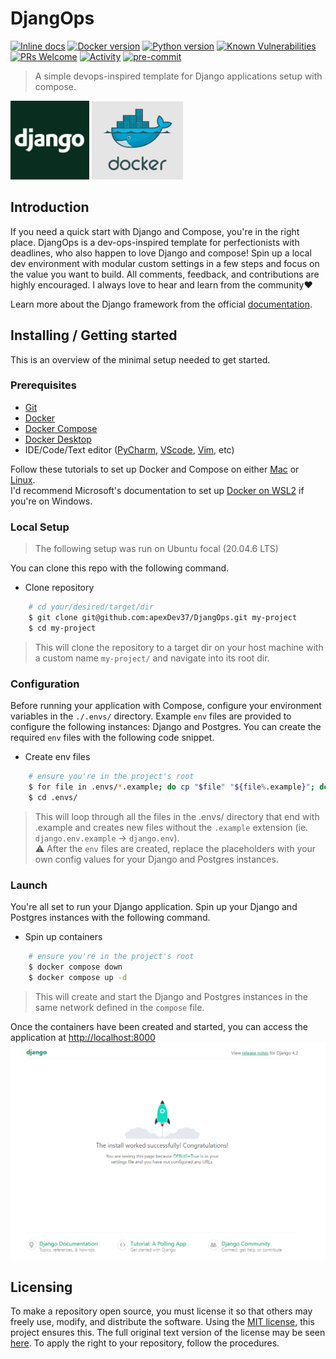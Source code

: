 # DjangOps
<!-- markdownlint-disable MD013 -->
[![Inline docs](https://inch-ci.org/github/dwyl/hapi-auth-jwt2.svg?branch=master)](https://github.com/apexDev37/DjangOps/blob/main/README.md) [![Docker version](https://img.shields.io/badge/-v20.10.23-grey?style=flat&logo=docker)](https://docs.docker.com/reference/cli/docker/version/) [![Python version](https://img.shields.io/badge/-v3.11.4-grey?style=flat&logo=python&logoColor=yellow)](https://www.python.org/downloads/) [![Known Vulnerabilities](https://snyk.io/test/github/apexDev37/DjangOps/main/badge.svg)](https://snyk.io/test/github/apexDev37/DjangOps) [![PRs Welcome](https://img.shields.io/badge/PRs-welcome-blue.svg)](http://makeapullrequest.com) [![Activity](https://img.shields.io/badge/status-active-brightgreen)](https://github.com/apexDev37/DjangOps/commits/main) [![pre-commit](https://img.shields.io/badge/pre--commit-enabled-brightgreen?logo=pre-commit)](https://github.com/pre-commit/pre-commit)
<!-- markdownlint-enable MD013 -->

> A simple devops-inspired template for Django applications setup with compose.

<!-- markdownlint-disable MD033 -->
<img src="./resources/docs/images/django.png" style="width:25%;" alt="Django™"/>
<img src="./resources/docs/images/docker.png" style="width:29%;" alt="Docker™"/>
<!-- markdownlint-disable MD033 -->

## Introduction

If you need a quick start with Django and Compose, you're in the right place.
DjangOps is a dev-ops-inspired template for perfectionists with deadlines,
who also happen to love Django and compose! Spin up a local dev environment
with modular custom settings in a few steps and focus on the value you want to
build. All comments, feedback, and contributions are highly encouraged.
I always love to hear and learn from the community❤

Learn more about the Django framework from the official [documentation].

## Installing / Getting started

This is an overview of the minimal setup needed to get started.

### Prerequisites

- [Git]
- [Docker]
- [Docker Compose]
- [Docker Desktop]
- IDE/Code/Text editor ([PyCharm], [VScode], [Vim], etc)

Follow these tutorials to set up Docker and Compose on either [Mac]
or [Linux].  
I'd recommend Microsoft's documentation to set up [Docker on WSL2] if you're on Windows.

### Local Setup

> The following setup was run on Ubuntu focal (20.04.6 LTS)

You can clone this repo with the following command.

- Clone repository

```bash
    # cd your/desired/target/dir
    $ git clone git@github.com:apexDev37/DjangOps.git my-project
    $ cd my-project
```

> This will clone the repository to a target dir on your host machine with
 a custom name `my-project/` and navigate into its root dir.

### Configuration

Before running your application with Compose, configure your
environment variables in the `./.envs/` directory. Example `env` files are provided
to configure the following instances: Django and Postgres.
You can create the required `env` files with the following code snippet.

- Create env files

```bash
    # ensure you're in the project's root
    $ for file in .envs/*.example; do cp "$file" "${file%.example}"; done
    $ cd .envs/
```

> This will loop through all the files in the .envs/ directory that end with
.example and creates new files without the `.example` extension
(ie. `django.env.example` -> `django.env`).  
> ⚠ After the `env` files are created, replace the placeholders with your own
config values for your Django and Postgres instances.

### Launch

You're all set to run your Django application.
Spin up your Django and Postgres instances with the following command.

- Spin up containers

```bash
    # ensure you're in the project's root
    $ docker compose down
    $ docker compose up -d
```

> This will create and start the Django and Postgres instances in the same
network defined in the `compose` file.

Once the containers have been created and started, you can access the
application at <http://localhost:8000>
<img
src="./resources/docs/images/successful-django-install.PNG"
alt="Successful Django Install Page"
/>

## Licensing

To make a repository open source, you must license it so that others may freely
use, modify, and distribute the software. Using the [MIT license], this project
ensures this. The full original text version of the license may be seen [here].
To apply the right to your repository, follow the procedures.

[//]: # "These are reference links used in the body of this note and get stripped out when the markdown processor does
its job. There is no need to format nicely because it shouldn't be seen.
Thanks SO - http://stackoverflow.com/questions/4823468/store-comments-in-markdown-syntax"

<!-- Introduction links -->

[documentation]: https://docs.djangoproject.com/en/

<!-- Installing / Getting Started links -->

[Git]: https://git-scm.com/
[Docker]: https://www.docker.com/
[Docker Compose]: https://docs.docker.com/compose/
[Docker Desktop]: https://www.docker.com/products/docker-desktop/
[Mac]: https://docs.docker.com/desktop/install/mac-install/
[Linux]: https://docs.docker.com/desktop/install/linux-install/
[Docker on WSL2]: https://learn.microsoft.com/en-us/windows/wsl/tutorials/wsl-containers/
[PyCharm]: https://www.jetbrains.com/pycharm/
[VScode]: https://code.visualstudio.com/
[Vim]: https://www.vim.org/

<!-- Licensing links -->

[MIT license]: https://en.wikipedia.org/wiki/MIT_License
[here]: https://choosealicense.com/licenses/mit/
